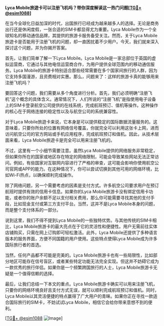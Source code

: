 **Lyca Mobile旅遊卡可以注册飞机吗？带你深度解读这一热门问题[[TG💪+ @esim1088](https://t.me/s/esim1088)]**

在当今全球化日益加深的时代，出国旅行已经成为越来越多人的选择。无论是商务出行还是休闲度假，一张合适的SIM卡都显得尤为重要。Lyca Mobile作为一个全球知名的移动通信品牌，其提供的旅游卡服务备受关注。然而，关于Lyca Mobile旅遊卡是否能用于注册飞机的问题，却一直困扰着不少用户。今天，我们就来深入探讨这个问题，并为你揭开答案。

首先，让我们简单了解一下Lyca Mobile。Lyca Mobile是一家总部位于英国的虚拟运营商，它通过与其他电信运营商合作，为用户提供全球范围内的移动通信服务。Lyca Mobile的旅游卡特别适合那些经常需要在多个国家间旅行的人群，因为它支持多国漫游，且资费相对实惠。那么，问题来了：这样的旅游卡真的能够用来注册飞机吗？

要回答这个问题，我们需要从多个角度进行分析。首先，我们必须明确“注册飞机”这个概念的具体含义。通常情况下，人们所说的“注册飞机”是指使用电子设备上的SIM卡登录航空公司提供的在线系统，完成航班预订、值机等操作。这种操作的核心在于网络连接的稳定性以及与航空公司的系统兼容性。

对于Lyca Mobile旅遊卡来说，它本身是可以提供稳定的国际数据流量服务的。这意味着，只要你所处的位置有网络信号覆盖，你就完全可以利用这张卡上网，进而访问航空公司的官方网站或手机应用程序，完成航班预订和值机。因此，从技术层面来看，Lyca Mobile旅遊卡是完全可以用来注册飞机的。

不过，这里有一个小细节需要注意。虽然Lyca Mobile提供的网络服务非常稳定，但如果你所在的国家或地区存在特定的网络限制，可能会导致某些网站无法正常访问。例如，有些国家对互联网内容进行了严格的审查，这可能会影响你使用航空公司官网或APP的能力。在这种情况下，你可以尝试切换到其他可用的网络环境，比如Wi-Fi热点，以确保顺利完成操作。

除了网络问题，另一个需要考虑的因素是支付方式。许多航空公司要求用户在预订航班时提供有效的信用卡信息。如果你的Lyca Mobile旅游卡没有绑定信用卡功能，或者你的账户余额不足以支付相关费用，那么你可能需要寻找其他的支付手段，比如现金支付或第三方支付平台。当然，这并不是Lyca Mobile本身的问题，而是整个支付体系的一部分。

说到这里，我们不得不提到Lyca Mobile的一些独特优势。与其他传统的SIM卡相比，Lyca Mobile旅游卡的最大亮点在于它的灵活性和便捷性。用户无需前往实体店铺购买，只需在网上订购即可轻松激活。此外，Lyca Mobile还提供了多种语言版本的服务界面，方便不同国籍的用户使用。这些特点使得Lyca Mobile成为许多国际旅行者的首选。

当然，任何产品都不可能是完美的。Lyca Mobile旅游卡也有一些局限性，比如部分地区可能存在信号盲区，或者某些特定功能无法完全实现。但这并不妨碍它成为一款优秀的旅行伴侣。如果你是一个频繁跨国旅行的人士，Lyca Mobile旅游卡无疑是一个值得信赖的选择。

最后，让我们总结一下本文的重点。Lyca Mobile旅游卡确实可以用来注册飞机，只要你的网络环境良好且支付方式无误，就可以顺利完成航班预订和值机。同时，Lyca Mobile以其灵活便捷的特点赢得了广大用户的青睐。如果你正在寻找一款适合国际旅行的SIM卡，不妨试试Lyca Mobile，相信它会给你带来意想不到的便利。

[[TG💪+ @esim1088](https://t.me/s/esim1088) ![Image](https://i.postimg.cc/4NQfJmqS/Snipaste-2025-05-13-00-14-12.png)]